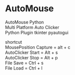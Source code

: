 # AutoMouse
AutoMouse
Python<br>
Multi Platform Auto Clicker
<br>
Python Plugin 
tkinter
pyautogui<br>

shortcut<br>
MousePosition Capture = alt + c<br>
AutoClicker Start = Alt + s<br>
AutoClicker Stop = Alt + p<br>
File Save = Ctrl + s<br>
File Load = Ctrl + l<br>
